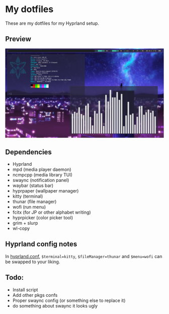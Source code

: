 # My dotfiles

These are my dotfiles for my Hyprland setup.

## Preview

![preview](./small_preview.png)

## Dependencies

- Hyprland
- mpd (media player daemon)
- ncmpcpp (media library TUI)
- swaync (notification panel)
- waybar (status bar)
- hyprpaper (wallpaper manager)
- kitty (terminal)
- thunar (file manager)
- wofi (run menu)
- fcitx (for JP or other alphabet writing)
- hyprpicker (color picker tool)
- grim + slurp
- wl-copy

## Hyprland config notes

In [hyprland.conf](./hypr/hyprland.conf), `$terminal=kitty`, `$fileManager=thunar` and `$menu=wofi` can be swapped to your liking.

## Todo:
- Install script
- Add other pkgs confs
- Proper swaync config (or something else to replace it)
- do something about swaync it looks ugly

